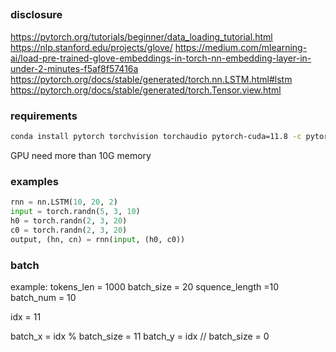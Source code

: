 ##

### disclosure
https://pytorch.org/tutorials/beginner/data_loading_tutorial.html
https://nlp.stanford.edu/projects/glove/
https://medium.com/mlearning-ai/load-pre-trained-glove-embeddings-in-torch-nn-embedding-layer-in-under-2-minutes-f5af8f57416a
https://pytorch.org/docs/stable/generated/torch.nn.LSTM.html#lstm
https://pytorch.org/docs/stable/generated/torch.Tensor.view.html
### requirements
```bash
conda install pytorch torchvision torchaudio pytorch-cuda=11.8 -c pytorch -c nvidia
```
GPU need more than 10G memory

### examples
```python
rnn = nn.LSTM(10, 20, 2)
input = torch.randn(5, 3, 10)
h0 = torch.randn(2, 3, 20)
c0 = torch.randn(2, 3, 20)
output, (hn, cn) = rnn(input, (h0, c0))
```

### batch

example:
tokens_len = 1000
batch_size = 20
squence_length =10
batch_num = 10

idx = 11

batch_x = idx % batch_size = 11
batch_y = idx // batch_size = 0

    